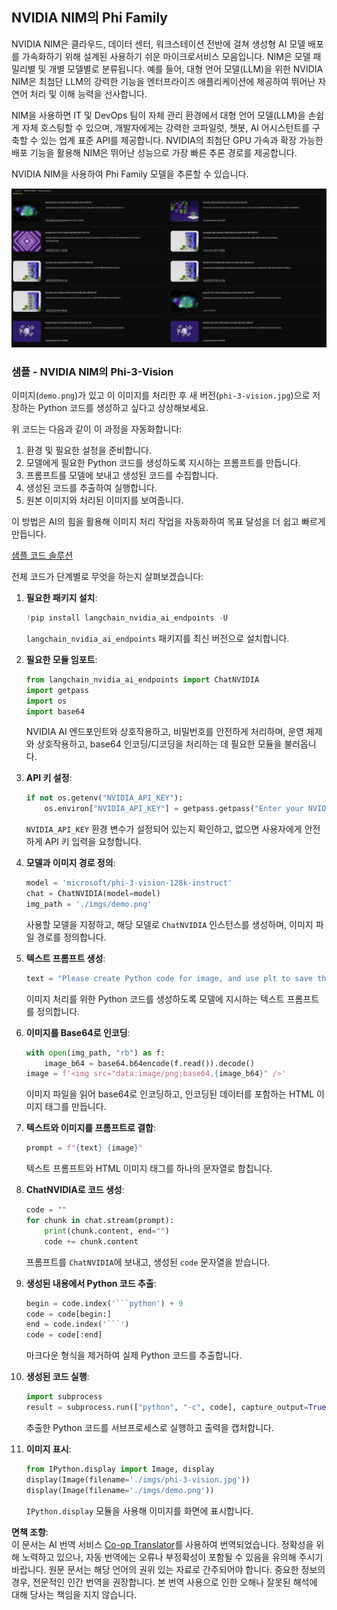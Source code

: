 <!--
CO_OP_TRANSLATOR_METADATA:
{
  "original_hash": "7b08e277df2a9307f861ae54bc30c772",
  "translation_date": "2025-05-08T06:22:31+00:00",
  "source_file": "md/01.Introduction/02/06.NVIDIA.md",
  "language_code": "ko"
}
-->
## NVIDIA NIM의 Phi Family

NVIDIA NIM은 클라우드, 데이터 센터, 워크스테이션 전반에 걸쳐 생성형 AI 모델 배포를 가속화하기 위해 설계된 사용하기 쉬운 마이크로서비스 모음입니다. NIM은 모델 패밀리별 및 개별 모델별로 분류됩니다. 예를 들어, 대형 언어 모델(LLM)을 위한 NVIDIA NIM은 최첨단 LLM의 강력한 기능을 엔터프라이즈 애플리케이션에 제공하여 뛰어난 자연어 처리 및 이해 능력을 선사합니다.

NIM을 사용하면 IT 및 DevOps 팀이 자체 관리 환경에서 대형 언어 모델(LLM)을 손쉽게 자체 호스팅할 수 있으며, 개발자에게는 강력한 코파일럿, 챗봇, AI 어시스턴트를 구축할 수 있는 업계 표준 API를 제공합니다. NVIDIA의 최첨단 GPU 가속과 확장 가능한 배포 기능을 활용해 NIM은 뛰어난 성능으로 가장 빠른 추론 경로를 제공합니다.

NVIDIA NIM을 사용하여 Phi Family 모델을 추론할 수 있습니다.

![nim](../../../../../translated_images/Phi-NIM.09bebb743387ee4a5028d7d4f8fed55e619711b26c8937526b43a2af980f7dcf.ko.png)

### **샘플 - NVIDIA NIM의 Phi-3-Vision**

이미지(`demo.png`)가 있고 이 이미지를 처리한 후 새 버전(`phi-3-vision.jpg`)으로 저장하는 Python 코드를 생성하고 싶다고 상상해보세요.

위 코드는 다음과 같이 이 과정을 자동화합니다:

1. 환경 및 필요한 설정을 준비합니다.
2. 모델에게 필요한 Python 코드를 생성하도록 지시하는 프롬프트를 만듭니다.
3. 프롬프트를 모델에 보내고 생성된 코드를 수집합니다.
4. 생성된 코드를 추출하여 실행합니다.
5. 원본 이미지와 처리된 이미지를 보여줍니다.

이 방법은 AI의 힘을 활용해 이미지 처리 작업을 자동화하여 목표 달성을 더 쉽고 빠르게 만듭니다.

[샘플 코드 솔루션](../../../../../code/06.E2E/E2E_Nvidia_NIM_Phi3_Vision.ipynb)

전체 코드가 단계별로 무엇을 하는지 살펴보겠습니다:

1. **필요한 패키지 설치**:
    ```python
    !pip install langchain_nvidia_ai_endpoints -U
    ```  
    `langchain_nvidia_ai_endpoints` 패키지를 최신 버전으로 설치합니다.

2. **필요한 모듈 임포트**:
    ```python
    from langchain_nvidia_ai_endpoints import ChatNVIDIA
    import getpass
    import os
    import base64
    ```  
    NVIDIA AI 엔드포인트와 상호작용하고, 비밀번호를 안전하게 처리하며, 운영 체제와 상호작용하고, base64 인코딩/디코딩을 처리하는 데 필요한 모듈을 불러옵니다.

3. **API 키 설정**:
    ```python
    if not os.getenv("NVIDIA_API_KEY"):
        os.environ["NVIDIA_API_KEY"] = getpass.getpass("Enter your NVIDIA API key: ")
    ```  
    `NVIDIA_API_KEY` 환경 변수가 설정되어 있는지 확인하고, 없으면 사용자에게 안전하게 API 키 입력을 요청합니다.

4. **모델과 이미지 경로 정의**:
    ```python
    model = 'microsoft/phi-3-vision-128k-instruct'
    chat = ChatNVIDIA(model=model)
    img_path = './imgs/demo.png'
    ```  
    사용할 모델을 지정하고, 해당 모델로 `ChatNVIDIA` 인스턴스를 생성하며, 이미지 파일 경로를 정의합니다.

5. **텍스트 프롬프트 생성**:
    ```python
    text = "Please create Python code for image, and use plt to save the new picture under imgs/ and name it phi-3-vision.jpg."
    ```  
    이미지 처리를 위한 Python 코드를 생성하도록 모델에 지시하는 텍스트 프롬프트를 정의합니다.

6. **이미지를 Base64로 인코딩**:
    ```python
    with open(img_path, "rb") as f:
        image_b64 = base64.b64encode(f.read()).decode()
    image = f'<img src="data:image/png;base64,{image_b64}" />'
    ```  
    이미지 파일을 읽어 base64로 인코딩하고, 인코딩된 데이터를 포함하는 HTML 이미지 태그를 만듭니다.

7. **텍스트와 이미지를 프롬프트로 결합**:
    ```python
    prompt = f"{text} {image}"
    ```  
    텍스트 프롬프트와 HTML 이미지 태그를 하나의 문자열로 합칩니다.

8. **ChatNVIDIA로 코드 생성**:
    ```python
    code = ""
    for chunk in chat.stream(prompt):
        print(chunk.content, end="")
        code += chunk.content
    ```  
    프롬프트를 `ChatNVIDIA`에 보내고, 생성된 `code` 문자열을 받습니다.

9. **생성된 내용에서 Python 코드 추출**:
    ```python
    begin = code.index('```python') + 9  
    code = code[begin:]  
    end = code.index('```')
    code = code[:end]
    ```  
    마크다운 형식을 제거하여 실제 Python 코드를 추출합니다.

10. **생성된 코드 실행**:
    ```python
    import subprocess
    result = subprocess.run(["python", "-c", code], capture_output=True)
    ```  
    추출한 Python 코드를 서브프로세스로 실행하고 출력을 캡처합니다.

11. **이미지 표시**:
    ```python
    from IPython.display import Image, display
    display(Image(filename='./imgs/phi-3-vision.jpg'))
    display(Image(filename='./imgs/demo.png'))
    ```  
    `IPython.display` 모듈을 사용해 이미지를 화면에 표시합니다.

**면책 조항**:  
이 문서는 AI 번역 서비스 [Co-op Translator](https://github.com/Azure/co-op-translator)를 사용하여 번역되었습니다. 정확성을 위해 노력하고 있으나, 자동 번역에는 오류나 부정확성이 포함될 수 있음을 유의해 주시기 바랍니다. 원문 문서는 해당 언어의 권위 있는 자료로 간주되어야 합니다. 중요한 정보의 경우, 전문적인 인간 번역을 권장합니다. 본 번역 사용으로 인한 오해나 잘못된 해석에 대해 당사는 책임을 지지 않습니다.